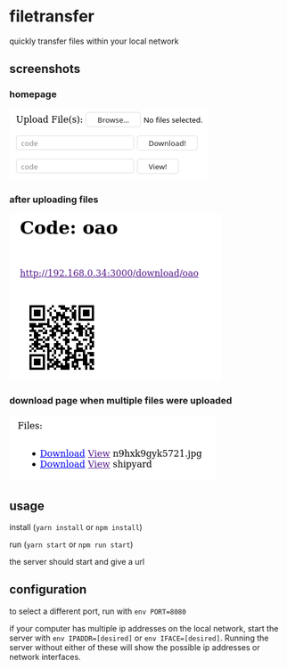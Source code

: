 # filetransfer

quickly transfer files within your local network

## screenshots

### homepage
![homepage](https://raw.githubusercontent.com/pfgithub/filetransfer/master/.github/home.png)

### after uploading files
![uploaded](https://raw.githubusercontent.com/pfgithub/filetransfer/master/.github/uploaded.png)

### download page when multiple files were uploaded
![filelist](https://raw.githubusercontent.com/pfgithub/filetransfer/master/.github/filelist.png)

## usage

install (`yarn install` or `npm install`)

run (`yarn start` or `npm run start`)

the server should start and give a url

## configuration

to select a different port, run with `env PORT=8080`

if your computer has multiple ip addresses on the local network, start the server with `env IPADDR=[desired]` or `env IFACE=[desired]`. Running the server without either of these will show the possible ip addresses or network interfaces.
